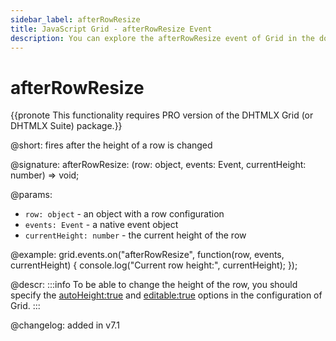 ```yaml
---
sidebar_label: afterRowResize
title: JavaScript Grid - afterRowResize Event 
description: You can explore the afterRowResize event of Grid in the documentation of the DHTMLX JavaScript UI library. Browse developer guides and API reference, try out code examples and live demos, and download a free 30-day evaluation version of DHTMLX Suite.
---
```


# afterRowResize

{{pronote This functionality requires PRO version of the DHTMLX Grid (or DHTMLX Suite) package.}}

@short: fires after the height of a row is changed

@signature: afterRowResize: (row: object, events: Event, currentHeight: number) => void;

@params:
- `row: object` - an object with a row configuration
- `events: Event` - a native event object
- `currentHeight: number` - the current height of the row

@example:
grid.events.on("afterRowResize", function(row, events, currentHeight) {
    console.log("Current row height:", currentHeight);
});

@descr:
:::info
To be able to change the height of the row, you should specify the [autoHeight:true](grid/api/grid_autoheight_config.md) and [editable:true](grid/api/grid_editable_config.md) options in the configuration of Grid. 
:::

@changelog: added in v7.1
